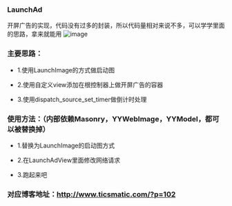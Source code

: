 ### LaunchAd
开屏广告的实现，代码没有过多的封装，所以代码量相对来说不多，可以学学里面的思路，拿来就能用
![image](https://github.com/west-east/ReadMeImage/blob/master/2017-07-17%2018_56_48.gif) 



### 主要思路：
* 1.使用LaunchImage的方式做启动图

* 2.使用自定义view添加在根控制器上做开屏广告的容器

* 3.使用dispatch_source_set_timer做倒计时处理


### 使用方法：（内部依赖Masonry，YYWebImage，YYModel，都可以被替换掉）
* 1.替换为LaunchImage的启动图方式

* 2.在LaunchAdView里面修改网络请求

* 3.跑起来吧


### 对应博客地址：http://www.ticsmatic.com/?p=102
